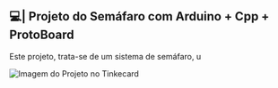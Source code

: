 ## 💻| Projeto do Semáfaro com Arduino + Cpp + ProtoBoard

  Este projeto, trata-se de um sistema de semáfaro, u

![Imagem do Projeto no Tinkecard](https://github.com/user-attachments/assets/49206bc0-7cde-4ada-b7f5-ab6e50eed3be)

